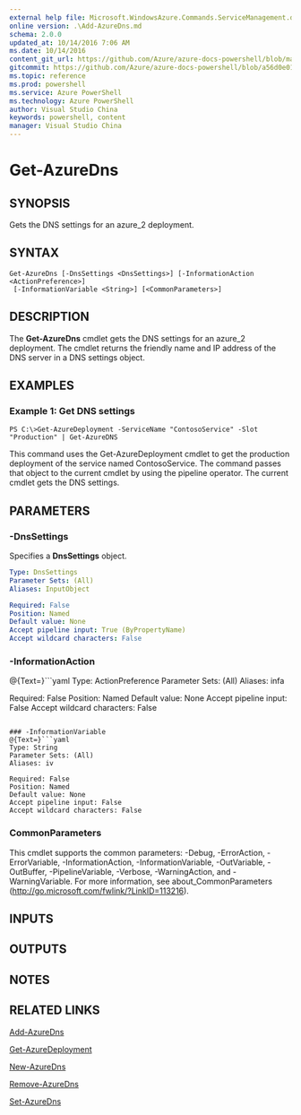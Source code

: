 ```yaml
---
external help file: Microsoft.WindowsAzure.Commands.ServiceManagement.dll-Help.xml
online version: .\Add-AzureDns.md
schema: 2.0.0
updated_at: 10/14/2016 7:06 AM
ms.date: 10/14/2016
content_git_url: https://github.com/Azure/azure-docs-powershell/blob/master/azureps-cmdlets-docs/ServiceManagement/Azure.Service/v1.0/CmdletMDs/Get-AzureDns.md
gitcommit: https://github.com/Azure/azure-docs-powershell/blob/a56d0e01e65c2c33aa2af13dd29addc94ead6e88/azureps-cmdlets-docs/ServiceManagement/Azure.Service/v1.0/CmdletMDs/Get-AzureDns.md
ms.topic: reference
ms.prod: powershell
ms.service: Azure PowerShell
ms.technology: Azure PowerShell
author: Visual Studio China
keywords: powershell, content
manager: Visual Studio China
---
```


# Get-AzureDns

## SYNOPSIS
Gets the DNS settings for an azure_2 deployment.

## SYNTAX

```
Get-AzureDns [-DnsSettings <DnsSettings>] [-InformationAction <ActionPreference>]
 [-InformationVariable <String>] [<CommonParameters>]
```

## DESCRIPTION
The **Get-AzureDns** cmdlet gets the DNS settings for an azure_2 deployment.
The cmdlet returns the friendly name and IP address of the DNS server in a DNS settings object.

## EXAMPLES

### Example 1: Get DNS settings
```
PS C:\>Get-AzureDeployment -ServiceName "ContosoService" -Slot "Production" | Get-AzureDNS
```

This command uses the Get-AzureDeployment cmdlet to get the production deployment of the service named ContosoService.
The command passes that object to the current cmdlet by using the pipeline operator.
The current cmdlet gets the DNS settings.

## PARAMETERS

### -DnsSettings
Specifies a **DnsSettings** object.

```yaml
Type: DnsSettings
Parameter Sets: (All)
Aliases: InputObject

Required: False
Position: Named
Default value: None
Accept pipeline input: True (ByPropertyName)
Accept wildcard characters: False
```

### -InformationAction
@{Text=}```yaml
Type: ActionPreference
Parameter Sets: (All)
Aliases: infa

Required: False
Position: Named
Default value: None
Accept pipeline input: False
Accept wildcard characters: False
```

### -InformationVariable
@{Text=}```yaml
Type: String
Parameter Sets: (All)
Aliases: iv

Required: False
Position: Named
Default value: None
Accept pipeline input: False
Accept wildcard characters: False
```

### CommonParameters
This cmdlet supports the common parameters: -Debug, -ErrorAction, -ErrorVariable, -InformationAction, -InformationVariable, -OutVariable, -OutBuffer, -PipelineVariable, -Verbose, -WarningAction, and -WarningVariable. For more information, see about_CommonParameters (http://go.microsoft.com/fwlink/?LinkID=113216).

## INPUTS

## OUTPUTS

## NOTES

## RELATED LINKS

[Add-AzureDns](.\Add-AzureDns.md)

[Get-AzureDeployment](.\Get-AzureDeployment.md)

[New-AzureDns](.\New-AzureDns.md)

[Remove-AzureDns](.\Remove-AzureDns.md)

[Set-AzureDns](.\Set-AzureDns.md)

